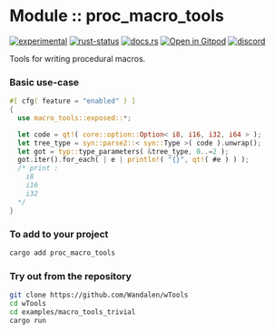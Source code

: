 <!-- {{# generate.module_header{} #}} -->

# Module :: proc_macro_tools

[![experimental](https://raster.shields.io/static/v1?label=stability&message=experimental&color=orange&logoColor=eee)](https://github.com/emersion/stability-badges#experimental) [![rust-status](https://github.com/Wandalen/wTools/actions/workflows/ModuleProcMacroToolsPush.yml/badge.svg)](https://github.com/Wandalen/wTools/actions/workflows/ModuleProcMacroToolsPush.yml) [![docs.rs](https://img.shields.io/docsrs/proc_macro_tools?color=e3e8f0&logo=docs.rs)](https://docs.rs/proc_macro_tools) [![Open in Gitpod](https://raster.shields.io/static/v1?label=try&message=online&color=eee&logo=gitpod&logoColor=eee)](https://gitpod.io/#RUN_PATH=.,SAMPLE_FILE=sample%2Frust%2Fproc_macro_tools_trivial%2Fsrc%2Fmain.rs,RUN_POSTFIX=--example%20proc_macro_tools_trivial/https://github.com/Wandalen/wTools) [![discord](https://img.shields.io/discord/872391416519737405?color=eee&logo=discord&logoColor=eee&label=ask)](https://discord.gg/m3YfbXpUUY)

Tools for writing procedural macros.

### Basic use-case

<!-- {{# generate.module{} #}} -->

```rust
#[ cfg( feature = "enabled" ) ]
{
  use macro_tools::exposed::*;

  let code = qt!( core::option::Option< i8, i16, i32, i64 > );
  let tree_type = syn::parse2::< syn::Type >( code ).unwrap();
  let got = typ::type_parameters( &tree_type, 0..=2 );
  got.iter().for_each( | e | println!( "{}", qt!( #e ) ) );
  /* print :
    i8
    i16
    i32
  */
}
```

### To add to your project

```sh
cargo add proc_macro_tools
```

### Try out from the repository

```sh
git clone https://github.com/Wandalen/wTools
cd wTools
cd examples/macro_tools_trivial
cargo run
```

